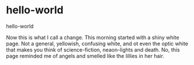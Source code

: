 hello-world
===========

hello-world

Now this is what I call a change. This morning started with a shiny white page. Not a general, yellowish, confusing white, and ot even the optic white that makes you think of science-fiction, neaon-lights and death. No, this page reminded me of angels and smelled like the lillies in her hair.
